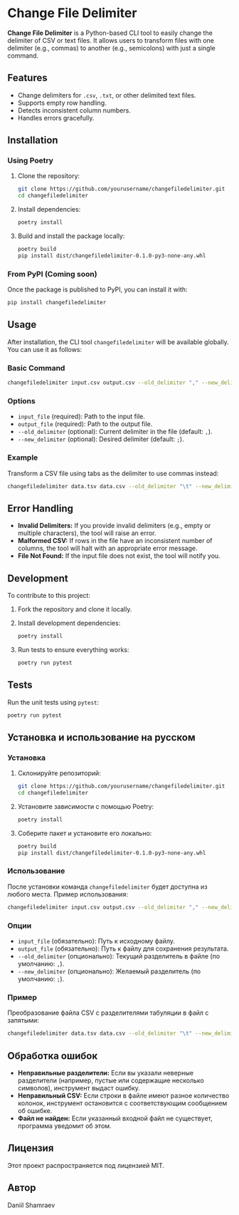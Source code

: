 # Change File Delimiter

**Change File Delimiter** is a Python-based CLI tool to easily change the delimiter of CSV or text files. It allows users to transform files with one delimiter (e.g., commas) to another (e.g., semicolons) with just a single command.

## Features

- Change delimiters for `.csv`, `.txt`, or other delimited text files.
- Supports empty row handling.
- Detects inconsistent column numbers.
- Handles errors gracefully.

## Installation

### Using Poetry

1. Clone the repository:

   ```bash
   git clone https://github.com/yourusername/changefiledelimiter.git
   cd changefiledelimiter
   ```

2. Install dependencies:

   ```bash
   poetry install
   ```

3. Build and install the package locally:

   ```bash
   poetry build
   pip install dist/changefiledelimiter-0.1.0-py3-none-any.whl
   ```

### From PyPI (Coming soon)

Once the package is published to PyPI, you can install it with:

```bash
pip install changefiledelimiter
```

## Usage

After installation, the CLI tool `changefiledelimiter` will be available globally. You can use it as follows:

### Basic Command

```bash
changefiledelimiter input.csv output.csv --old_delimiter "," --new_delimiter ";"
```

### Options

- `input_file` (required): Path to the input file.
- `output_file` (required): Path to the output file.
- `--old_delimiter` (optional): Current delimiter in the file (default: `,`).
- `--new_delimiter` (optional): Desired delimiter (default: `;`).

### Example

Transform a CSV file using tabs as the delimiter to use commas instead:

```bash
changefiledelimiter data.tsv data.csv --old_delimiter "\t" --new_delimiter ","
```

## Error Handling

- **Invalid Delimiters:** If you provide invalid delimiters (e.g., empty or multiple characters), the tool will raise an error.
- **Malformed CSV:** If rows in the file have an inconsistent number of columns, the tool will halt with an appropriate error message.
- **File Not Found:** If the input file does not exist, the tool will notify you.

## Development

To contribute to this project:

1. Fork the repository and clone it locally.
2. Install development dependencies:

   ```bash
   poetry install
   ```

3. Run tests to ensure everything works:

   ```bash
   poetry run pytest
   ```

## Tests

Run the unit tests using `pytest`:

```bash
poetry run pytest
```

## Установка и использование на русском

### Установка

1. Склонируйте репозиторий:

   ```bash
   git clone https://github.com/yourusername/changefiledelimiter.git
   cd changefiledelimiter
   ```

2. Установите зависимости с помощью Poetry:

   ```bash
   poetry install
   ```

3. Соберите пакет и установите его локально:

   ```bash
   poetry build
   pip install dist/changefiledelimiter-0.1.0-py3-none-any.whl
   ```

### Использование

После установки команда `changefiledelimiter` будет доступна из любого места. Пример использования:

```bash
changefiledelimiter input.csv output.csv --old_delimiter "," --new_delimiter ";"
```

### Опции

- `input_file` (обязательно): Путь к исходному файлу.
- `output_file` (обязательно): Путь к файлу для сохранения результата.
- `--old_delimiter` (опционально): Текущий разделитель в файле (по умолчанию: `,`).
- `--new_delimiter` (опционально): Желаемый разделитель (по умолчанию: `;`).

### Пример

Преобразование файла CSV с разделителями табуляции в файл с запятыми:

```bash
changefiledelimiter data.tsv data.csv --old_delimiter "\t" --new_delimiter ","
```

## Обработка ошибок

- **Неправильные разделители:** Если вы указали неверные разделители (например, пустые или содержащие несколько символов), инструмент выдаст ошибку.
- **Неправильный CSV:** Если строки в файле имеют разное количество колонок, инструмент остановится с соответствующим сообщением об ошибке.
- **Файл не найден:** Если указанный входной файл не существует, программа уведомит об этом.

## Лицензия

Этот проект распространяется под лицензией MIT.

## Автор

Daniil Shamraev
